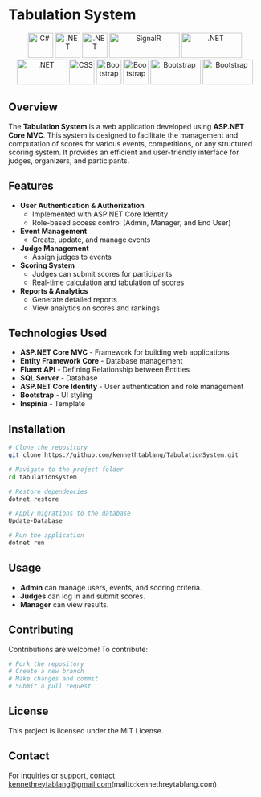 # Tabulation System

<p align="center">
  <img src="https://upload.wikimedia.org/wikipedia/commons/b/bd/Logo_C_sharp.svg" alt="C#" width="50" height="50" />
  <img src="https://upload.wikimedia.org/wikipedia/commons/7/7d/Microsoft_.NET_logo.svg" alt=".NET" width="50" height="50" />
  <img src="https://upload.wikimedia.org/wikipedia/commons/d/d0/Blazor.png" alt=".NET" width="50" height="50" />
  <img src="https://sd.blackball.lv/data/items/18808/signalr.png" alt="SignalR" width="140" height="50" />
  <img src="https://static.wikia.nocookie.net/logopedia/images/e/ea/Ms-sqlserver-logo-2012.svg/revision/latest?cb=20241103235451" alt=".NET" width="120" height="50" />
  <img src="https://skillabilitysoft.com/wp-content/uploads/2023/10/razor.png" alt=".NET" width="100" height="50" />
  <img src="https://upload.wikimedia.org/wikipedia/commons/6/62/CSS3_logo.svg" alt="CSS" width="50" height="50" />
  <img src="https://upload.wikimedia.org/wikipedia/commons/b/b2/Bootstrap_logo.svg" alt="Bootstrap" width="50" height="50" />
  <img src="https://upload.wikimedia.org/wikipedia/commons/6/6a/JavaScript-logo.png" alt="Bootstrap" width="50" height="50" />
  <img src="https://upload.wikimedia.org/wikipedia/commons/d/d3/Logo_jQuery.svg" alt="Bootstrap" width="100" height="50" />
  <img src="https://www.sectigo.com/uploads/images/_950xAUTO_fit_center-center_none/ms-iis-large.png" alt="Bootstrap" width="100" height="50" />
</p>

## Overview
The **Tabulation System** is a web application developed using **ASP.NET Core MVC**. This system is designed to facilitate the management and computation of scores for various events, competitions, or any structured scoring system. It provides an efficient and user-friendly interface for judges, organizers, and participants.

## Features
- **User Authentication & Authorization**  
  - Implemented with ASP.NET Core Identity  
  - Role-based access control (Admin, Manager, and End User)
- **Event Management**  
  - Create, update, and manage events
- **Judge Management**  
  - Assign judges to events
- **Scoring System**  
  - Judges can submit scores for participants
  - Real-time calculation and tabulation of scores
- **Reports & Analytics**  
  - Generate detailed reports
  - View analytics on scores and rankings

## Technologies Used
- **ASP.NET Core MVC** - Framework for building web applications
- **Entity Framework Core** - Database management
- **Fluent API** - Defining Relationship between Entities
- **SQL Server** - Database
- **ASP.NET Core Identity** - User authentication and role management
- **Bootstrap** - UI styling
- **Inspinia** - Template

## Installation
```sh
# Clone the repository
git clone https://github.com/kennethtablang/TabulationSystem.git

# Navigate to the project folder
cd tabulationsystem

# Restore dependencies
dotnet restore

# Apply migrations to the database
Update-Database

# Run the application
dotnet run
```

## Usage
- **Admin** can manage users, events, and scoring criteria.
- **Judges** can log in and submit scores.
- **Manager** can view results.

## Contributing
Contributions are welcome! To contribute:
```sh
# Fork the repository
# Create a new branch
# Make changes and commit
# Submit a pull request
```

## License
This project is licensed under the MIT License.

## Contact
For inquiries or support, contact kennethreytablang@gmail.com(mailto:kennethreytablang.com).
